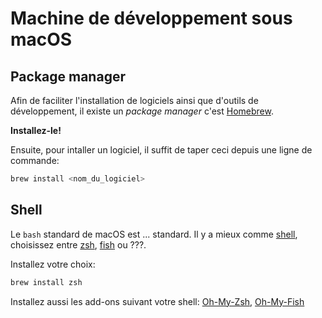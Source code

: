 # Machine de développement sous macOS

## Package manager

Afin de faciliter l'installation de logiciels ainsi que d'outils de développement,
il existe un _package manager_ c'est [Homebrew](https://brew.sh/index_fr.html).

**Installez-le!**

Ensuite, pour intaller un logiciel, il suffit de taper ceci depuis une ligne de commande:

```bash
brew install <nom_du_logiciel>
```

## Shell

Le `bash` standard de macOS est ... standard. Il y a mieux comme [shell](https://terminalsare.sexy),
choisissez entre [zsh](http://www.zsh.org), [fish](https://fishshell.com) ou ???.

Installez votre choix:

```bash
brew install zsh
```

Installez aussi les add-ons suivant votre shell: [Oh-My-Zsh](https://ohmyz.sh), [Oh-My-Fish](https://github.com/oh-my-fish/oh-my-fish)

